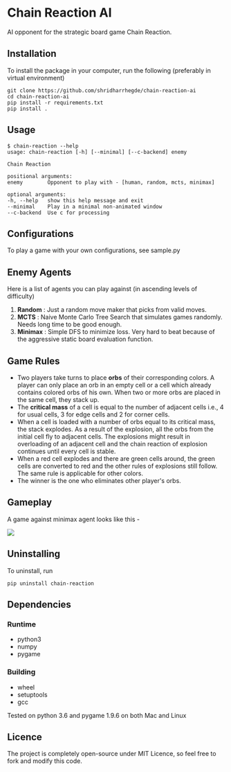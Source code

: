 # Chain Reaction AI
AI opponent for the strategic board game Chain Reaction.


## Installation
To install the package in your computer, run the following (preferably in virtual environment)

    git clone https://github.com/shridharrhegde/chain-reaction-ai
    cd chain-reaction-ai
    pip install -r requirements.txt
    pip install .


## Usage
    $ chain-reaction --help
    usage: chain-reaction [-h] [--minimal] [--c-backend] enemy

    Chain Reaction

    positional arguments:
    enemy        Opponent to play with - [human, random, mcts, minimax]

    optional arguments:
    -h, --help   show this help message and exit
    --minimal    Play in a minimal non-animated window
    --c-backend  Use c for processing


## Configurations
To play a game with your own configurations, see sample.py


## Enemy Agents
Here is a list of agents you can play against (in ascending levels of difficulty)
1. __Random__ : Just a random move maker that picks from valid moves.
2. __MCTS__ : Naive Monte Carlo Tree Search that simulates games randomly. Needs long time to be good enough.
3. __Minimax__ : Simple DFS to minimize loss. Very hard to beat because of the aggressive static board evaluation function.


## Game Rules
* Two players take turns to place __orbs__ of their corresponding colors. A player can only place an orb in an empty cell or a cell which already contains colored orbs of his own. When two or more orbs are placed in the same cell, they stack up.
* The __critical mass__ of a cell is equal to the number of adjacent cells i.e., 4 for usual cells, 3 for edge cells and 2 for corner cells.
* When a cell is loaded with a number of orbs equal to its critical mass, the stack explodes. As a result of the explosion, all the orbs from the initial cell fly to adjacent cells. The explosions might result in overloading of an adjacent cell and the chain reaction of explosion continues until every cell is stable.
* When a red cell explodes and there are green cells around, the green cells are converted to red and the other rules of explosions still follow. The same rule is applicable for other colors.
* The winner is the one who eliminates other player's orbs.


## Gameplay
A game against minimax agent looks like this - 

![](images/preview.gif)


## Uninstalling
To uninstall, run
    
    pip uninstall chain-reaction


## Dependencies
### Runtime
* python3
* numpy
* pygame

### Building
* wheel
* setuptools
* gcc

Tested on python 3.6 and pygame 1.9.6 on both Mac and Linux


## Licence
The project is completely open-source under MIT Licence, so feel free to fork and modify this code. 
